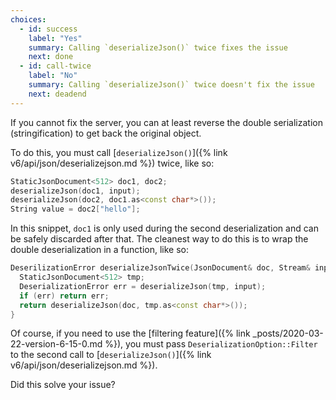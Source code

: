 ```yaml
---
choices:
  - id: success
    label: "Yes"
    summary: Calling `deserializeJson()` twice fixes the issue
    next: done
  - id: call-twice
    label: "No"
    summary: Calling `deserializeJson()` twice doesn't fix the issue
    next: deadend
---
```


If you cannot fix the server, you can at least reverse the double serialization (stringification) to get back the original object.

To do this, you must call [`deserializeJson()`]({% link v6/api/json/deserializejson.md %}) twice, like so:

```c++
StaticJsonDocument<512> doc1, doc2;
deserializeJson(doc1, input);
deserializeJson(doc2, doc1.as<const char*>());
String value = doc2["hello"];
```

In this snippet, `doc1` is only used during the second deserialization and can be safely discarded after that.
The cleanest way to do this is to wrap the double deserialization in a function, like so:

```c++
DeserilizationError deserializeJsonTwice(JsonDocument& doc, Stream& input) {
  StaticJsonDocument<512> tmp;
  DeserializationError err = deserializeJson(tmp, input);
  if (err) return err;
  return deserializeJson(doc, tmp.as<const char*>());
}
```

Of course, if you need to use the [filtering feature]({% link _posts/2020-03-22-version-6-15-0.md %}), you must pass `DeserializationOption::Filter` to the second call to [`deserializeJson()`]({% link v6/api/json/deserializejson.md %}).

Did this solve your issue?